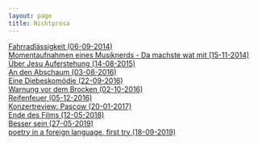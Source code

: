 ```yaml
---
layout: page
title: Nichtprosa
---
```



[Fahrradlässigkeit (06-09-2014)](https://grillmoebel.github.io/2014/09/06/seventeenth-post/)<br>
[Momentaufnahmen eines Musiknerds - Da machste wat mit (15-11-2014)](https://grillmoebel.github.io/2014/11/15/twentyeigth-post/)<br>
[Über Jesu Auferstehung (14-08-2015)](https://grillmoebel.github.io/2015/08/14/sixtyfirst-post/)<br>
[An den Abschaum (03-08-2016)](https://grillmoebel.github.io/2016/08/03/sixth-post/)<br>
[Eine Diebeskomödie (22-09-2016)](https://grillmoebel.github.io/2016/09/22/twelvth-post/)<br>
[Warnung vor dem Brocken (02-10-2016)](https://grillmoebel.github.io/2016/10/02/thirteenth-post/)<br>
[Reifenfeuer (05-12-2016)](http://grillmoebel.github.io/2016/12/05/nineteenth-post/)<br>
[Konzertreview: Pascow (20-01-2017)](http://grillmoebel.github.io/2017/01/20/twentysecond-post/)<br>
[Ende des Films (12-05-2018)](https://grillmoebel.github.io/2018/05/12/sixtythird-post/)<br>
[Besser sein (27-05-2019)](https://grillmoebel.github.io/2019/05/27/ninetyeighth-post/)<br>
[poetry in a foreign language, first try (18-09-2019)](https://grillmoebel.github.io/2019/09/18/eleventh-post/)
